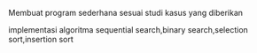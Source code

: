 Membuat program sederhana sesuai studi kasus yang diberikan

implementasi algoritma sequential search,binary search,selection sort,insertion sort

